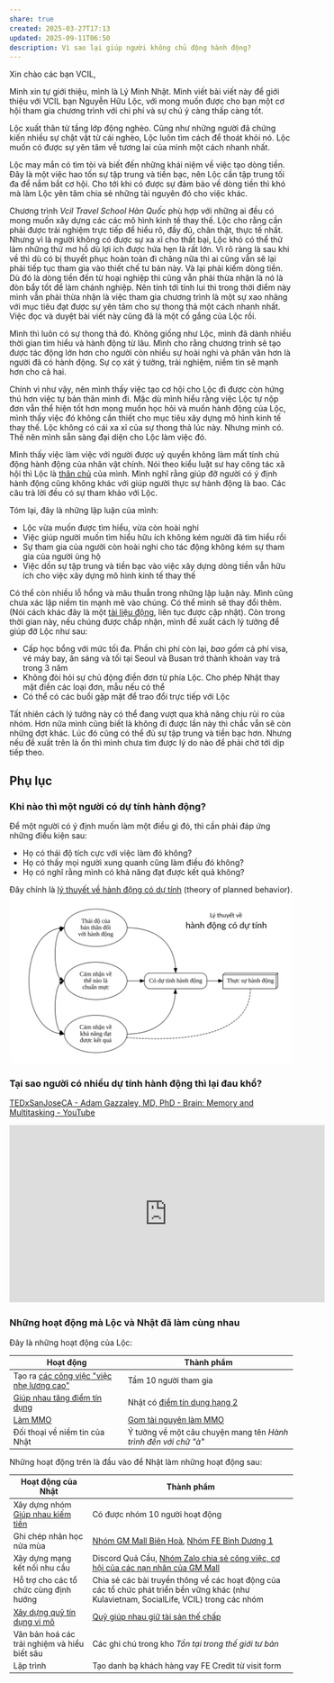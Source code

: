 ```yaml
---
share: true
created: 2025-03-27T17:13
updated: 2025-09-11T06:50
description: Vì sao lại giúp người không chủ động hành động?
---
```

Xin chào các bạn VCIL,

Minh xin tự giới thiệu, mình là Lý Minh Nhật. Mình viết bài viết này để giới thiệu với VCIL bạn Nguyễn Hữu Lộc, với mong muốn được cho bạn một cơ hội tham gia chương trình với chi phí và sự chú ý càng thấp càng tốt.

Lộc xuất thân từ tầng lớp động nghèo. Cũng như những người đã chứng kiến nhiều sự chật vật từ cái nghèo, Lộc luôn tìm cách để thoát khỏi nó. Lộc muốn có được sự yên tâm về tương lai của mình một cách nhanh nhất.

Lộc may mắn có tìm tòi và biết đến những khái niệm về việc tạo dòng tiền. Đây là một việc hao tốn sự tập trung và tiền bạc, nên Lộc cần tập trung tối đa để nắm bắt cơ hội. Cho tới khi có được sự đảm bảo về dòng tiền thì khó mà làm Lộc yên tâm chia sẻ những tài nguyên đó cho việc khác.

Chương trình *Vcil Travel School Hàn Quốc* phù hợp với những ai đều có mong muốn xây dựng các các mô hình kinh tế thay thế. Lộc cho rằng cần phải được trải nghiệm trực tiếp để hiểu rõ, đầy đủ, chân thật, thực tế nhất. Nhưng vì là người không có được sự xa xỉ cho thất bại, Lộc khó có thể thử làm những thứ mơ hồ dù lợi ích được hứa hẹn là rất lớn. Vì rõ ràng là sau khi về thì dù có bị thuyết phục hoàn toàn đi chăng nữa thì ai cũng vẫn sẽ lại phải tiếp tục tham gia vào thiết chế tư bản này. Và lại phải kiếm dòng tiền. Dù đó là dòng tiền đến từ hoại nghiệp thì cũng vẫn phải thừa nhận là nó là đòn bẩy tốt để làm chánh nghiệp. Nên tính tới tính lui thì trong thời điểm này mình vẫn phải thừa nhận là việc tham gia chương trình là một sự xao nhãng với mục tiêu đạt được sự yên tâm cho sự thong thả một cách nhanh nhất. Việc đọc và duyệt bài viết này cũng đã là một cố gắng của Lộc rồi. 

Mình thì luôn có sự thong thả đó. Không giống như Lộc, mình đã dành nhiều thời gian tìm hiểu và hành động từ lâu. Mình cho rằng chương trình sẽ tạo được tác động lớn hơn cho người còn nhiều sự hoài nghi và phân vân hơn là người đã có hành động. Sự cọ xát ý tưởng, trải nghiệm, niềm tin sẽ mạnh hơn cho cả hai.

Chính vì như vậy, nên mình thấy việc tạo cơ hội cho Lộc đi được còn hứng thú hơn việc tự bản thân mình đi. Mặc dù mình hiểu rằng việc Lộc tự nộp đơn vẫn thể hiện tốt hơn mong muốn học hỏi và muốn hành động của Lộc, mình thấy việc đó không cần thiết cho mục tiêu xây dựng mô hình kinh tế thay thế. Lộc không có cái xa xỉ của sự thong thả lúc này. Nhưng mình có. Thế nên mình sẵn sàng đại diện cho Lộc làm việc đó. 

Mình thấy việc làm việc với người được uỷ quyền không làm mất tính chủ động hành động của nhân vật chính. Nói theo kiểu luật sư hay công tác xã hội thì Lộc là [thân chủ](https://luatvandiendich.wordpress.com/2018/08/19/than-chu-nghia-la-gi/) của mình. Mình nghĩ rằng giúp đỡ người có ý định hành động cũng không khác với giúp người thực sự hành động là bao. Các câu trả lời đều có sự tham khảo với Lộc. 

Tóm lại, đây là những lập luận của mình:
- Lộc vừa muốn được tìm hiểu, vừa còn hoài nghi
- Việc giúp người muốn tìm hiểu hữu ích không kém người đã tìm hiểu rồi
- Sự tham gia của người còn hoài nghi cho tác động không kém sự tham gia của người ủng hộ
- Việc dồn sự tập trung và tiền bạc vào việc xây dựng dòng tiền vẫn hữu ích cho việc xây dựng mô hình kinh tế thay thế

Có thể còn nhiều lỗ hổng và mâu thuẫn trong những lập luận này. Mình cũng chưa xác lập niềm tin mạnh mẽ vào chúng. Có thể mình sẽ thay đổi thêm. (Nói cách khác đây là một [tài liệu động](https://en.wikipedia.org/wiki/Living_document), liên tục được cập nhật). Còn trong thời gian này, nếu chúng được chấp nhận, mình đề xuất cách lý tưởng để giúp đỡ Lộc như sau:
- Cấp học bổng với mức tối đa. Phần chi phí còn lại, *bao gồm* cả phí visa, vé máy bay, ăn sáng và tối tại Seoul và Busan trở thành khoản vay trả trong 3 năm
- Không đòi hỏi sự chủ động điền đơn từ phía Lộc. Cho phép Nhật thay mặt điền các loại đơn, mẫu nếu có thể
- Có thể có các buổi gặp mặt để trao đổi trực tiếp với Lộc

Tất nhiên cách lý tưởng này có thể đang vượt qua khả năng chịu rủi ro của nhóm. Hơn nữa mình cũng biết là không đi được lần này thì chắc vẫn sẽ còn những đợt khác. Lúc đó cũng có thể đủ sự tập trung và tiền bạc hơn. Nhưng nếu đề xuất trên là ổn thì mình chưa tìm được lý do nào để phải chờ tới dịp tiếp theo. 

## Phụ lục
### Khi nào thì một người có dự tính hành động?
Để một người có ý định muốn làm một điều gì đó, thì cần phải đáp ứng những điều kiện sau: 
- Họ có thái độ tích cực với việc làm đó không? 
- Họ có thấy mọi người xung quanh cũng làm điều đó không? 
- Họ có nghĩ rằng mình có khả năng đạt được kết quả không? 

Đây chính là [lý thuyết về hành động có dự tính](https://vi.wikipedia.org/wiki/Lý_thuyết_hành_vi_có_kế_hoạch%23) (theory of planned behavior).
![Lý thuyết về hành động có dự tính.svg](../../assets/attachments/L%C3%BD%20thuy%E1%BA%BFt%20v%E1%BB%81%20h%C3%A0nh%20%C4%91%E1%BB%99ng%20c%C3%B3%20d%E1%BB%B1%20t%C3%ADnh.svg)

### Tại sao người có nhiều dự tính hành động thì lại đau khổ?
[TEDxSanJoseCA - Adam Gazzaley, MD, PhD - Brain: Memory and Multitasking - YouTube](https://youtu.be/tiANn5PZ4BI?si=Q4LpGinfogPfr8yU)
<iframe width="560" height="315" src="https://www.youtube.com/embed/tiANn5PZ4BI?si=qH-ENIixsDs4-5fz" title="YouTube video player" frameborder="0" allow="accelerometer; autoplay; clipboard-write; encrypted-media; gyroscope; picture-in-picture; web-share" referrerpolicy="strict-origin-when-cross-origin" allowfullscreen></iframe>

### Những hoạt động mà Lộc và Nhật đã làm cùng nhau
Đây là những hoạt động của Lộc:

| Hoạt động                                                                        | Thành phẩm                                                                                                                 |
| -------------------------------------------------------------------------------- | -------------------------------------------------------------------------------------------------------------------------- |
| Tạo ra [ các công việc "việc nhẹ lương cao"](../../%F0%9F%93%9CT%C3%A0i%20nguy%C3%AAn/%C3%9D%20t%C6%B0%E1%BB%9Fng%20ki%E1%BA%BFm%20ti%E1%BB%81n/%C3%9D%20t%C6%B0%E1%BB%9Fng/C%C3%B4ng%20vi%E1%BB%87c%20th%E1%BB%9Di%20v%E1%BB%A5,%20c%E1%BB%99ng%20t%C3%A1c%20vi%C3%AAn/index.md) | Tầm 10 người tham gia                                                                                                      |
| [Giúp nhau tăng điểm tín dụng](../Gi%C3%BAp%20nhau%20tho%C3%A1t%20n%E1%BB%A3/C%C3%B4ng%20vi%E1%BB%87c/Gi%C3%BAp%20nhau%20t%C4%83ng%20%C4%91i%E1%BB%83m%20t%C3%ADn%20d%E1%BB%A5ng.md)                                                 | Nhật có [điểm tín dụng hạng 2](../Gi%C3%BAp%20nhau%20tho%C3%A1t%20n%E1%BB%A3/Ng%C6%B0%E1%BB%9Di%20th%E1%BB%A5%20h%C6%B0%E1%BB%9Fng/L%C3%BD%20Minh%20Nh%E1%BA%ADt/C%C3%A1c%20kho%E1%BA%A3n%20t%C3%A0i%20s%E1%BA%A3n%20v%C3%A0%20kho%E1%BA%A3n%20n%E1%BB%A3%20Nh%E1%BA%ADt%20%C4%91%E1%BB%A9ng%20t%C3%AAn%20(phi%C3%AAn%20b%E1%BA%A3n%20cho%20ng%C3%A2n%20h%C3%A0ng,%20c%C3%B4ng%20ty%20t%C3%A0i%20ch%C3%ADnh).md) |
| [Làm MMO](../../%E2%9A%A1Hi%E1%BB%83u%20bi%E1%BA%BFt%20s%C3%A2u/Ki%E1%BA%BFm%20ti%E1%BB%81n/T%E1%BB%B1%20%C4%91%E1%BA%A7u%20t%C6%B0/Ki%E1%BA%BFm%20ti%E1%BB%81n%20tr%E1%BB%B1c%20tuy%E1%BA%BFn%20(MMO)/index.md)                                          | [Gom tài nguyên làm MMO](../T%E1%BA%A1o%20thu%20nh%E1%BA%ADp%20th%E1%BB%A5%20%C4%91%E1%BB%99ng/Gom%20t%C3%A0i%20nguy%C3%AAn%20l%C3%A0m%20MMO.md)                                                                                                 |
| Đối thoại về niềm tin của Nhật                                                   | Ý tưởng về một câu chuyện mang tên *Hành trình đến với chữ "à"*                                                            |

Những hoạt động trên là đầu vào để Nhật làm những hoạt động sau:

| Hoạt động của Nhật                                                                       | Thành phẩm                                                                                                                                |
| ---------------------------------------------------------------------------------------- | ----------------------------------------------------------------------------------------------------------------------------------------- |
| Xây dựng nhóm [Giúp nhau kiếm tiền](../Gi%C3%BAp%20nhau%20ki%E1%BA%BFm%20ti%E1%BB%81n/index.md)                                                    | Có được nhóm 10 người hoạt động                                                                                                           |
| Ghi chép nhân học nửa mùa                                                                | [Nhóm GM Mall Biên Hoà](../Gi%C3%BAp%20nhau%20ki%E1%BA%BFm%20ti%E1%BB%81n/Ch%E1%BA%A1y%20ch%E1%BB%89%20ti%C3%AAu%20cho%20nh%C3%A2n%20vi%C3%AAn%20c%C3%B4ng%20ty/Ch%C6%A1i%20ch%C3%ADnh%20s%C3%A1ch/T%C3%A0i%20li%E1%BB%87u%20v%E1%BB%81%20t%E1%BB%ABng%20c%C3%B4ng%20ty/GM%20Mall/Nh%C3%B3m%20Bi%C3%AAn%20Ho%C3%A0.md), [Nhóm FE Bình Dương 1](../Gi%C3%BAp%20nhau%20ki%E1%BA%BFm%20ti%E1%BB%81n/Ch%E1%BA%A1y%20ch%E1%BB%89%20ti%C3%AAu%20cho%20nh%C3%A2n%20vi%C3%AAn%20c%C3%B4ng%20ty/Ch%C6%A1i%20ch%C3%ADnh%20s%C3%A1ch/T%C3%A0i%20li%E1%BB%87u%20v%E1%BB%81%20t%E1%BB%ABng%20c%C3%B4ng%20ty/FE%20Credit/Nh%C3%B3m%20B%C3%ACnh%20D%C6%B0%C6%A1ng%201.md)                                                     |
| Xây dựng mạng kết nối nhu cầu                                                            | Discord Quả Cầu, [Nhóm Zalo chia sẻ công việc, cơ hội của các nạn nhân của GM Mall](https://zalo.me/g/ojezyd465)                          |
| Hỗ trợ cho các tổ chức cùng định hướng                                                   | Chia sẻ các bài truyền thông về các hoạt động của các tổ chức phát triển bền vững khác (như Kulavietnam, SocialLife, VCIL) trong các nhóm |
| [Xây dựng quỹ tín dụng vi mô](../Gi%C3%BAp%20nhau%20tho%C3%A1t%20n%E1%BB%A3/Qu%E1%BB%B9/Ng%C3%A2n%20h%C3%A0ng%20mini%20v%C3%A0%20m%E1%BA%A1ng%20l%C6%B0%E1%BB%9Bi%20cho%20vay%20ngang%20h%C3%A0ng.md) | [Quỹ giúp nhau giữ tài sản thế chấp](../Gi%C3%BAp%20nhau%20tho%C3%A1t%20n%E1%BB%A3/Qu%E1%BB%B9/Qu%E1%BB%B9%20gi%C3%BAp%20nhau%20gi%E1%BB%AF%20t%C3%A0i%20s%E1%BA%A3n%20th%E1%BA%BF%20ch%E1%BA%A5p.md)                                                                                                    |
| Văn bản hoá các trải nghiệm và hiểu biết sâu                                             | Các ghi chú trong kho *Tồn tại trong thế giới tư bản*                                                                                     |
| Lập trình                                                                                | Tạo danh bạ khách hàng vay FE Credit từ visit form                                                                                        |
